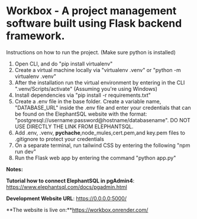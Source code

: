 # Workbox - A project management software built using Flask backend framework.

Instructions on how to run the project. (Make sure python is installed) 
1) Open CLI, and do "pip install virtualenv"
2) Create a virtual machine locally via "virtualenv .venv" or "python -m virtualenv .venv"
3) After the installation run the virtual environment by entering in the CLI ".venv/Scripts/activate" (Assuming you're using Windows)
4) Install dependencies via "pip install -r requirements.txt"
4) Create a .env file in the base folder. Create a variable name, "DATABASE_URL" inside the .env file and enter your credentials that can be found on the ElephantSQL website with the format: "postgresql://username:password@hostname/databasename". DO NOT USE DIRECTLY THE LINK FROM ELEPHANTSQL.
5) Add .env, .venv,  __pychache__,node_mules,cert.pem,and key.pem files to .gitignore to protect your credentials
6) On a separate terminal, run tailwind CSS by entering the following "npm run dev"
7) Run the Flask web app by entering the command "python app.py"

**Notes:**

**Tutorial how to connect ElephantSQL in pgAdmin4**: https://www.elephantsql.com/docs/pgadmin.html

**Development Website URL**: https://0.0.0.0:5000/

**The website is live on:**https://workbox.onrender.com/

